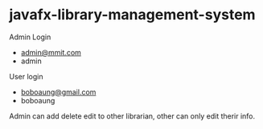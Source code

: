 # javafx-library-management-system

Admin Login
- admin@mmit.com
- admin

User login
- boboaung@gmail.com
- boboaung

Admin can add delete edit to other librarian, other can only edit therir info.
